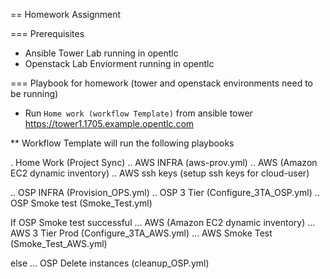 == Homework Assignment

=== Prerequisites 

* Ansible Tower Lab running in opentlc 
* Openstack Lab Enviorment running in opentlc 


=== Playbook for homework (tower and openstack environments need to be running)

* Run `Home work (workflow Template)` from ansible tower https://tower1.1705.example.opentlc.com

** Workflow Template will run the following playbooks

. Home Work (Project Sync) 
.. AWS INFRA (aws-prov.yml)
.. AWS (Amazon EC2 dynamic inventory)
.. AWS ssh keys (setup ssh keys for cloud-user)

.. OSP INFRA (Provision_OPS.yml) 
.. OSP 3 Tier (Configure_3TA_OSP.yml)
.. OSP Smoke test (Smoke_Test.yml)

If OSP Smoke test successful
... AWS (Amazon EC2 dynamic inventory)
... AWS 3 Tier Prod (Configure_3TA_AWS.yml)
... AWS Smoke Test (Smoke_Test_AWS.yml)

else
... OSP Delete instances (cleanup_OSP.yml)
